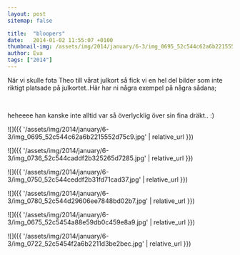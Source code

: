 ```yaml
---
layout: post
sitemap: false

title:  "bloopers"
date:   2014-01-02 11:55:07 +0100
thumbnail-img: /assets/img/2014/january/6-3/img_0695_52c544c62a6b2215552d75c9.jpg
author: Eva
tags: ["2014"]
---
```


När vi skulle fota Theo till vårat julkort så fick vi en hel del bilder som inte riktigt platsade på julkortet..Här har ni några exempel på några sådana; 




 








































heheeee han kanske inte alltid var så överlycklig över sin fina dräkt.. :)

![]({{ '/assets/img/2014/january/6-3/img_0695_52c544c62a6b2215552d75c9.jpg'  | relative_url }})

![]({{ '/assets/img/2014/january/6-3/img_0736_52c544caddf2b325265d7285.jpg'  | relative_url }})

![]({{ '/assets/img/2014/january/6-3/img_0750_52c544ceddf2b31fd71cad37.jpg'  | relative_url }})

![]({{ '/assets/img/2014/january/6-3/img_0780_52c544d29606ee7848bd02b7.jpg'  | relative_url }})

![]({{ '/assets/img/2014/january/6-3/img_0675_52c5454a88e59db0c459e8a9.jpg'  | relative_url }})

![]({{ '/assets/img/2014/january/6-3/img_0722_52c5454f2a6b2211d3be2bec.jpg'  | relative_url }})

